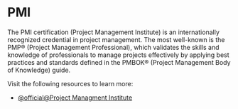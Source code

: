 # PMI

The PMI certification (Project Management Institute) is an internationally recognized credential in project management. The most well-known is the PMP® (Project Management Professional), which validates the skills and knowledge of professionals to manage projects effectively by applying best practices and standards defined in the PMBOK® (Project Management Body of Knowledge) guide.

Visit the following resources to learn more:

- [@official@Project Managment Institute](https://www.pmi.org/)
